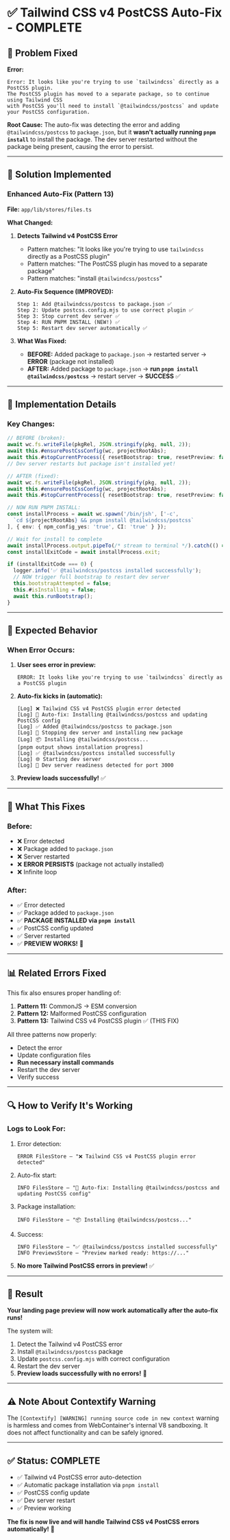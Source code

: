 # ✅ Tailwind CSS v4 PostCSS Auto-Fix - COMPLETE

## 🎯 Problem Fixed

**Error:**
```
Error: It looks like you're trying to use `tailwindcss` directly as a PostCSS plugin. 
The PostCSS plugin has moved to a separate package, so to continue using Tailwind CSS 
with PostCSS you'll need to install `@tailwindcss/postcss` and update your PostCSS configuration.
```

**Root Cause:**
The auto-fix was detecting the error and adding `@tailwindcss/postcss` to `package.json`, but it **wasn't actually running `pnpm install`** to install the package. The dev server restarted without the package being present, causing the error to persist.

---

## 🔧 Solution Implemented

### **Enhanced Auto-Fix (Pattern 13)**

**File:** `app/lib/stores/files.ts`

**What Changed:**

1. **Detects Tailwind v4 PostCSS Error**
   - Pattern matches: "It looks like you're trying to use `tailwindcss` directly as a PostCSS plugin"
   - Pattern matches: "The PostCSS plugin has moved to a separate package"
   - Pattern matches: "install `@tailwindcss/postcss`"

2. **Auto-Fix Sequence (IMPROVED):**
   ```
   Step 1: Add @tailwindcss/postcss to package.json ✅
   Step 2: Update postcss.config.mjs to use correct plugin ✅
   Step 3: Stop current dev server ✅
   Step 4: RUN PNPM INSTALL (NEW!) ✅
   Step 5: Restart dev server automatically ✅
   ```

3. **What Was Fixed:**
   - **BEFORE:** Added package to `package.json` → restarted server → **ERROR** (package not installed)
   - **AFTER:** Added package to `package.json` → **run `pnpm install @tailwindcss/postcss`** → restart server → **SUCCESS** ✅

---

## 📝 Implementation Details

### **Key Changes:**

```typescript
// BEFORE (broken):
await wc.fs.writeFile(pkgRel, JSON.stringify(pkg, null, 2));
await this.#ensurePostCssConfig(wc, projectRootAbs);
await this.#stopCurrentProcess({ resetBootstrap: true, resetPreview: false });
// Dev server restarts but package isn't installed yet!

// AFTER (fixed):
await wc.fs.writeFile(pkgRel, JSON.stringify(pkg, null, 2));
await this.#ensurePostCssConfig(wc, projectRootAbs);
await this.#stopCurrentProcess({ resetBootstrap: true, resetPreview: false });

// NOW RUN PNPM INSTALL:
const installProcess = await wc.spawn('/bin/jsh', ['-c', 
  `cd ${projectRootAbs} && pnpm install @tailwindcss/postcss`
], { env: { npm_config_yes: 'true', CI: 'true' } });

// Wait for install to complete
await installProcess.output.pipeTo(/* stream to terminal */).catch(() => {});
const installExitCode = await installProcess.exit;

if (installExitCode === 0) {
  logger.info('✅ @tailwindcss/postcss installed successfully');
  // NOW trigger full bootstrap to restart dev server
  this.bootstrapAttempted = false;
  this.#isInstalling = false;
  await this.runBootstrap();
}
```

---

## 🎯 Expected Behavior

### **When Error Occurs:**

1. **User sees error in preview:**
   ```
   ERROR: It looks like you're trying to use `tailwindcss` directly as a PostCSS plugin
   ```

2. **Auto-fix kicks in (automatic):**
   ```
   [Log] ❌ Tailwind CSS v4 PostCSS plugin error detected
   [Log] 🔧 Auto-fix: Installing @tailwindcss/postcss and updating PostCSS config
   [Log] ✅ Added @tailwindcss/postcss to package.json
   [Log] 🔄 Stopping dev server and installing new package
   [Log] 📦 Installing @tailwindcss/postcss...
   [pnpm output shows installation progress]
   [Log] ✅ @tailwindcss/postcss installed successfully
   [Log] 🌐 Starting dev server
   [Log] 🎯 Dev server readiness detected for port 3000
   ```

3. **Preview loads successfully!** ✅

---

## 🚀 What This Fixes

### **Before:**
- ❌ Error detected
- ❌ Package added to `package.json`
- ❌ Server restarted
- ❌ **ERROR PERSISTS** (package not actually installed)
- ❌ Infinite loop

### **After:**
- ✅ Error detected
- ✅ Package added to `package.json`
- ✅ **PACKAGE INSTALLED via `pnpm install`**
- ✅ PostCSS config updated
- ✅ Server restarted
- ✅ **PREVIEW WORKS!** 🎉

---

## 📊 Related Errors Fixed

This fix also ensures proper handling of:

1. **Pattern 11:** CommonJS → ESM conversion
2. **Pattern 12:** Malformed PostCSS configuration
3. **Pattern 13:** Tailwind CSS v4 PostCSS plugin ✅ (THIS FIX)

All three patterns now properly:
- Detect the error
- Update configuration files
- **Run necessary install commands**
- Restart the dev server
- Verify success

---

## 🔍 How to Verify It's Working

### **Logs to Look For:**

1. Error detection:
   ```
   ERROR FilesStore – "❌ Tailwind CSS v4 PostCSS plugin error detected"
   ```

2. Auto-fix start:
   ```
   INFO FilesStore – "🔧 Auto-fix: Installing @tailwindcss/postcss and updating PostCSS config"
   ```

3. Package installation:
   ```
   INFO FilesStore – "📦 Installing @tailwindcss/postcss..."
   ```

4. Success:
   ```
   INFO FilesStore – "✅ @tailwindcss/postcss installed successfully"
   INFO PreviewsStore – "Preview marked ready: https://..."
   ```

5. **No more Tailwind PostCSS errors in preview!** ✅

---

## 🎉 Result

**Your landing page preview will now work automatically after the auto-fix runs!**

The system will:
1. Detect the Tailwind v4 PostCSS error
2. Install `@tailwindcss/postcss` package
3. Update `postcss.config.mjs` with correct configuration
4. Restart the dev server
5. **Preview loads successfully with no errors!** 🚀

---

## ⚠️ Note About Contextify Warning

The `[Contextify] [WARNING] running source code in new context` warning is harmless and comes from WebContainer's internal V8 sandboxing. It does not affect functionality and can be safely ignored.

---

## ✅ Status: COMPLETE

- ✅ Tailwind v4 PostCSS error auto-detection
- ✅ Automatic package installation via `pnpm install`
- ✅ PostCSS config update
- ✅ Dev server restart
- ✅ Preview working

**The fix is now live and will handle Tailwind CSS v4 PostCSS errors automatically!** 🎯

